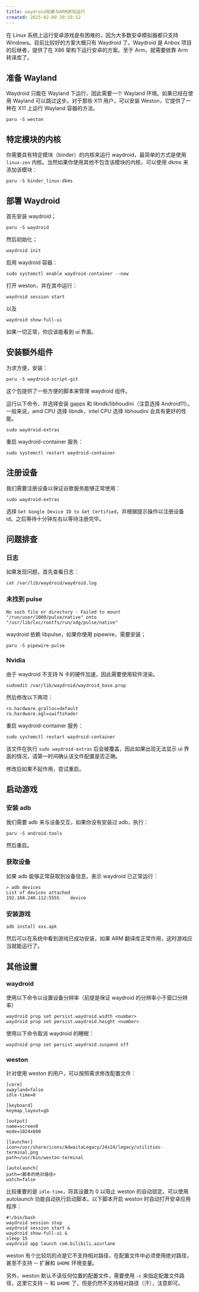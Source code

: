 ```yaml
---
title: waydroid部署与ARM游戏运行
created: 2025-02-09 20:19:52
---
```

在 Linux 系统上运行安卓游戏是有困难的，因为大多数安卓模拟器都只支持 Windows。目前比较好的方案大概只有 Waydroid 了。Waydroid 是 Anbox 项目的后继者，提供了在 X86 架构下运行安卓的方案。至于 Arm，就需要依靠 Arm 转译库了。

## 准备 Wayland

Waydroid 只能在 Wayland 下运行，因此需要一个 Wayland 环境。如果已经在使用 Wayland 可以跳过这步。对于那些 X11 用户，可以安装 Weston，它提供了一种在 X11 上运行 Wayland 容器的方法。

```shell
paru -S weston
```

## 特定模块的内核

你需要具有特定模块（binder）的内核来运行 waydroid，最简单的方式是使用 `linux-zen` 内核。当然如果你使用其他不包含该模块的内核，可以使用 dkms 来添加该模块：

```shell
paru -S binder_linux-dkms
```

## 部署 Waydroid

首先安装 waydroid；

```shell
paru -S waydroid
```

然后初始化；

```shell
waydroid init
```

启用 waydroid 容器：

```shell
sudo systemctl enable waydroid-container --now
```

打开 weston，并在其中运行：

```shell
waydroid session start
```

以及

```shell
waydroid show-full-ui
```

如果一切正常，你应该能看到 ui 界面。

## 安装额外组件

为求方便，安装：

```shell
paru -S waydroid-script-git
```

这个包提供了一些方便的脚本来管理 waydroid 组件。

运行以下命令，并选择安装 gapps 和 libndk/libhoudini（注意选择 Android11）。一般来说，amd CPU 选择 libndk，intel CPU 选择 libhoudini 会具有更好的性能。

```shell
sudo waydroid-extras
```

重启 waydroid-container 服务：

```shell
sudo systemctl restart waydroid-container
```

## 注册设备

我们需要注册设备以保证谷歌服务能够正常使用：

```shell
sudo waydroid-extras
```

选择 `Get Google Device ID to Get Certified`，并根据提示操作以注册设备 id。之后等待十分钟左右以等待注册完毕。

## 问题排查

### 日志

如果发现问题，首先查看日志：

```shell
cat /var/lib/waydroid/waydroid.log
```

### 未找到 pulse

```
No such file or directory - Failed to mount "/run/user/1000/pulse/native" onto "/usr/lib/lxc/rootfs/run/xdg/pulse/native"
```

waydroid 依赖 libpulse，如果你使用 pipewire，需要安装；

```shell
paru -S pipewire-pulse
```

### Nvidia

由于 waydroid 不支持 N 卡的硬件加速，因此需要使用软件渲染。

```shell
sudoedit /var/lib/waydroid/waydroid_base.prop
```

然后修改以下两项：

```shell
ro.hardware.gralloc=default
ro.hardware.egl=swiftshader
```

重启 waydroid-container 服务：

```shell
sudo systemctl restart waydroid-container
```

该文件在执行 `sudo waydroid-extras` 后会被覆盖，因此如果出现无法显示 ui 界面的情况，请第一时间确认该文件配置是否正确。

修改后如果不起作用，尝试重启。

## 启动游戏

### 安装 adb

我们需要 adb 来与设备交互，如果你没有安装过 adb，执行：

```
paru -S android-tools
```

然后重启。

### 获取设备

如果 adb 能够正常获取到设备信息，表示 waydroid 已正常运行：

```shell
> adb devices
List of devices attached
192.168.240.112:5555	device
```

### 安装游戏

```shell
adb install xxx.apk
```

然后可以在系统中看到游戏已成功安装，如果 ARM 翻译库正常作用，这时游戏应当就能运行了。

## 其他设置

### waydroid

使用以下命令以设置设备分辨率（前提是保证 waydroid 的分辨率小于窗口分辨率）

```shell
waydroid prop set persist.waydroid.width <number>
waydroid prop set persist.waydroid.height <number>
```

使用以下命令取消 waydroid 的睡眠：

```shell
waydroid prop set persist.waydroid.suspend off
```

### weston

针对使用 weston 的用户，可以按照需求修改配置文件：

```shell
[core]
xwayland=false
idle-time=0

[keyboard]
keymap_layout=gb

[output]
name=screen0
mode=1024x600

[launcher]
icon=/usr/share/icons/AdwaitaLegacy/24x24/legacy/utilities-terminal.png
path=/usr/bin/weston-terminal

[autolaunch]
path=<脚本的绝对路径>
watch=false
```

比较重要的是 `idle-time`，将其设置为 0 以阻止 weston 的自动锁定。可以使用 autolaunch 功能自动执行启动脚本。以下脚本开启 weston 时自动打开安卓应用程序：

```shell
#!/bin/bash
waydroid session stop
waydroid session start &
waydroid show-full-ui &
sleep 15
waydroid app launch com.bilibili.azurlane
```

weston 有个比较坑的点是它不支持相对路径，在配置文件中必须使用绝对路径，甚至不支持 `～` 扩展和 `$HOME` 环境变量。

另外，weston 默认不读任何位置的配置文件，需要使用 `-c` 来指定配置文件路径，这里它支持 `～` 和 `$HOME` 了，但是仍然不支持相对路径（汗），注意即可。
